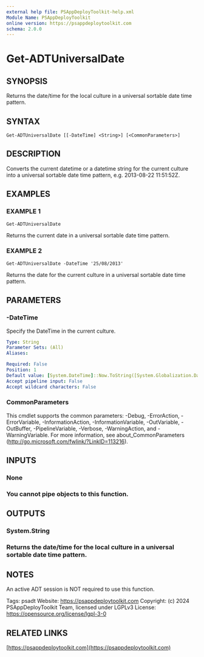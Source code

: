 ```yaml
---
external help file: PSAppDeployToolkit-help.xml
Module Name: PSAppDeployToolkit
online version: https://psappdeploytoolkit.com
schema: 2.0.0
---
```


# Get-ADTUniversalDate

## SYNOPSIS
Returns the date/time for the local culture in a universal sortable date time pattern.

## SYNTAX

```
Get-ADTUniversalDate [[-DateTime] <String>] [<CommonParameters>]
```

## DESCRIPTION
Converts the current datetime or a datetime string for the current culture into a universal sortable date time pattern, e.g.
2013-08-22 11:51:52Z.

## EXAMPLES

### EXAMPLE 1
```
Get-ADTUniversalDate
```

Returns the current date in a universal sortable date time pattern.

### EXAMPLE 2
```
Get-ADTUniversalDate -DateTime '25/08/2013'
```

Returns the date for the current culture in a universal sortable date time pattern.

## PARAMETERS

### -DateTime
Specify the DateTime in the current culture.

```yaml
Type: String
Parameter Sets: (All)
Aliases:

Required: False
Position: 1
Default value: [System.DateTime]::Now.ToString([System.Globalization.DateTimeFormatInfo]::CurrentInfo.UniversalSortableDateTimePattern)
Accept pipeline input: False
Accept wildcard characters: False
```

### CommonParameters
This cmdlet supports the common parameters: -Debug, -ErrorAction, -ErrorVariable, -InformationAction, -InformationVariable, -OutVariable, -OutBuffer, -PipelineVariable, -Verbose, -WarningAction, and -WarningVariable.
For more information, see about_CommonParameters (http://go.microsoft.com/fwlink/?LinkID=113216).

## INPUTS

### None
### You cannot pipe objects to this function.
## OUTPUTS

### System.String
### Returns the date/time for the local culture in a universal sortable date time pattern.
## NOTES
An active ADT session is NOT required to use this function.

Tags: psadt
Website: https://psappdeploytoolkit.com
Copyright: (c) 2024 PSAppDeployToolkit Team, licensed under LGPLv3
License: https://opensource.org/license/lgpl-3-0

## RELATED LINKS

[https://psappdeploytoolkit.com](https://psappdeploytoolkit.com)

